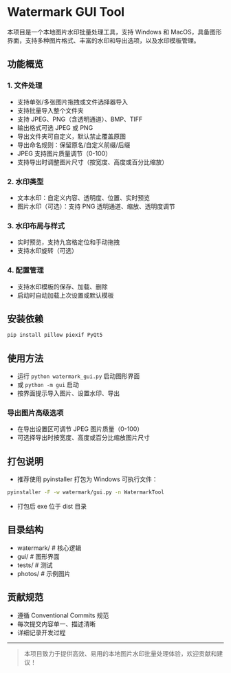 
# Watermark GUI Tool

本项目是一个本地图片水印批量处理工具，支持 Windows 和 MacOS，具备图形界面，支持多种图片格式、丰富的水印和导出选项，以及水印模板管理。

## 功能概览

### 1. 文件处理
- 支持单张/多张图片拖拽或文件选择器导入
- 支持批量导入整个文件夹
- 支持 JPEG、PNG（含透明通道）、BMP、TIFF
- 输出格式可选 JPEG 或 PNG
- 导出文件夹可自定义，默认禁止覆盖原图
- 导出命名规则：保留原名/自定义前缀/后缀
- JPEG 支持图片质量调节（0-100）
- 支持导出时调整图片尺寸（按宽度、高度或百分比缩放）

### 2. 水印类型
- 文本水印：自定义内容、透明度、位置、实时预览
- 图片水印（可选）：支持 PNG 透明通道、缩放、透明度调节

### 3. 水印布局与样式
- 实时预览，支持九宫格定位和手动拖拽
- 支持水印旋转（可选）

### 4. 配置管理
- 支持水印模板的保存、加载、删除
- 启动时自动加载上次设置或默认模板

## 安装依赖
```bash
pip install pillow piexif PyQt5
```

## 使用方法
- 运行 `python watermark_gui.py` 启动图形界面
- 或 `python -m gui` 启动
- 按界面提示导入图片、设置水印、导出

### 导出图片高级选项
- 在导出设置区可调节 JPEG 图片质量（0-100）
- 可选择导出时按宽度、高度或百分比缩放图片尺寸

## 打包说明
- 推荐使用 pyinstaller 打包为 Windows 可执行文件：
```bash
pyinstaller -F -w watermark/gui.py -n WatermarkTool
```
- 打包后 exe 位于 dist 目录

## 目录结构
- watermark/  # 核心逻辑
- gui/        # 图形界面
- tests/      # 测试
- photos/     # 示例图片

## 贡献规范
- 遵循 Conventional Commits 规范
- 每次提交内容单一、描述清晰
- 详细记录开发过程

---

> 本项目致力于提供高效、易用的本地图片水印批量处理体验，欢迎贡献和建议！

